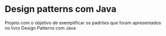 # Design patterns com Java
Projeto com o objetivo de exemplificar os padrões que foram apresentados no livro Design Patterns com Java
